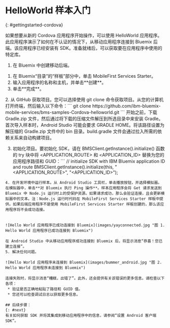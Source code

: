 # HelloWorld 样本入门
{: #gettingstarted-cordova}

如果想要从新的 Cordova 应用程序开始操作，可以使用 HelloWorld 应用程序。此应用程序演示了如何在不认证的情况下，从移动应用程序连接到 Bluemix 后端。该应用程序已经安装有 SDK。准备就绪后，可以获取要在应用程序中使用的特定库。

1. 在 Bluemix 中创建移动后端。
<ol>
	<li>在 Bluemix“目录”的“样板”部分中，单击 MobileFirst Services Starter。</li>
    	<li>输入应用程序的名称和主机，并单击**创建**。</li>
    	<li>单击**完成**。
</li>
</ol>
2. 从 GitHub 获取项目。您可以选择使用 git clone 命令获取项目。从您的计算机打开终端，然后输入以下命令：```
git clone https://github.com/ibm-bluemix-mobile-services/bms-samples-Cordova-helloworld.git
```
开始之前，下载 Gradle.zip 文件，然后通过将下载的压缩文件解压到所选目录中来安装 Gradle。首次导入样本时，Android Studio 可能会要求 GRADLE HOME。将该路径设置为解压缩的 Gradle.zip 文件中的 bin 目录。build.gradle 文件会通过拉入所需的依赖关系来自动构建项目。

3. 初始化项目。要初始化 SDK，请在 BMSClient.getInstance().initialize() 函数的 try 块中将 &lt;APPLICATION_ROUTE&gt; 和 &lt;APPLICATION_ID&gt; 替换为您的应用程序路径和 GUID：```
// initialize SDK with IBM Bluemix application ID and route
BMSClient.getInstance().initialize(this, "<APPLICATION_ROUTE>", "<APPLICATION_ID>");
```
4. 在开发环境中运行样本。从 Android Studio 工具栏，单击播放按钮，并选择模拟器。在模拟器中，单击**对 Bluemix 执行 Ping 操作**。样本应用程序会将 Get 请求发送到 Bluemix 中 Node.js 运行时上的受保护资源。如果请求成功，那么会验证连接，且会更新模拟器中的文本。注：Node.js 运行时代码在 MobileFirst Services Starter 样板中提供。如果后端应用程序不是使用 MobileFirst Services Starter 样板创建的，那么该应用程序将不会成功连接。


![Hello World 应用程序已成功连接到 Bluemix](images/yayconnected.jpg "图 1. Hello World 应用程序已成功连接到 Bluemix")

在 Android Studio 中从移动应用程序成功连接到 Bluemix 后，将显示消息“恭喜！您已建立连接”。
5. 解决任何问题。

![Hello World 应用程序未连接到 Bluemix](images/bummer_android.jpg "图 2. Hello World 应用程序未连接到 Bluemix")

连接失败时，将显示消息“糟糕，出错了”。此外，还会提供有关该错误的更多信息。请检查以下各项：
 * 验证是否正确地粘贴了路径和 GUID 值。
 * 您还可以检查调试日志以获取更多信息。

## 后续步骤：
{: #next}
有关如何获取 SDK 并将其集成到移动应用程序中的信息，请参阅“设置 Android 客户端 SDK”。
